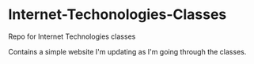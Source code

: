 # Internet-Techonologies-Classes
Repo for Internet Technologies classes

Contains a simple website I'm updating as I'm going through the classes.
